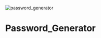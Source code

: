 ![password_generator](https://user-images.githubusercontent.com/82096138/123872548-3a3ae680-d903-11eb-90a4-bbbd195fbc3a.png)
# Password_Generator
